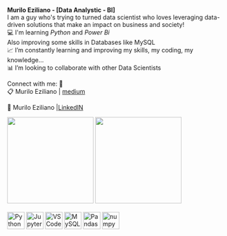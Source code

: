 **Murilo Eziliano - [Data Analystic - BI]**  </br>
I am a guy who's trying to turned data scientist who loves leveraging data-driven solutions that make an impact on business and society! </br>
💻 I'm learning *Python* and *Power Bi* </br>
    Also improving some skills in Databases like MySQL </br>
📈 I’m constantly learning and improving my skills, my coding, my knowledge... </br>
📊 I’m looking to collaborate with other Data Scientists</br>


Connect with me: :loudspeaker: </br>
:clipboard: Murilo Eziliano | [medium](https://medium.com/@murilosez06)

:briefcase: Murilo Eziliano |[LinkedIN](https://www.linkedin.com/in/murilo-eziliano/)



<div>
    <img height="200em" src="https://github-readme-stats.vercel.app/api?username=MEziliano&show_icons=true&theme=prussian"/>
    <img height="200em" src="https://github-readme-stats.vercel.app/api/top-langs/?username=MEziliano&theme=prussian"/>

</div>

<div style="display: inline_block"><br>
    <img align ="center" alt = "Python" height"40" width="40" src="https://cdn.jsdelivr.net/gh/devicons/devicon/icons/python/python-original.svg" /> 
    <img align ="center" alt = "Jupyter" height"40" width="40" src="https://cdn.jsdelivr.net/gh/devicons/devicon/icons/jupyter/jupyter-original-wordmark.svg" />
    <img align ="center" alt = "VSCode" height"40" width="40" src="https://cdn.jsdelivr.net/gh/devicons/devicon/icons/vscode/vscode-original.svg" />
    <img align ="center" alt = "MySQL" height"40" width="40" src="https://cdn.jsdelivr.net/gh/devicons/devicon/icons/mysql/mysql-original-wordmark.svg" />
    <img align ="center" alt = "Pandas" height"40" width="40" src="https://cdn.jsdelivr.net/gh/devicons/devicon/icons/pandas/pandas-original-wordmark.svg" />
    <img align ="center" alt = "numpy" height"40" width="40"src="https://cdn.jsdelivr.net/gh/devicons/devicon/icons/numpy/numpy-original.svg" />
</div>

<div>
    <a href="https://www.linkedin.com/in/murilo-eziliano/" taget="_blank"><img scr="https://img.shields.io/badge/LinkedIn-0077B5?style=for-the-badge&logo=linkedin&logoColor=white" taget="_blank"></a>
    <a href="https://medium.com/@murilosez06" taget="_blank"><img scr="https://img.shields.io/badge/Medium-12100E?style=for-the-badge&logo=medium&logoColor=white" taget="_blank"></a>

</div>




